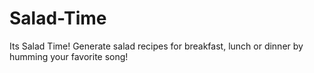 # Salad-Time
<p> Its Salad Time! Generate salad recipes for breakfast, lunch or dinner by humming your favorite song! </p>
